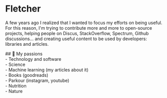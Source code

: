 # Fletcher
<p>A few years ago I realized that I wanted to focus my efforts on being useful. For this reason, I'm trying to contribute more and more to open-source projects, helping people on Discus, StackOverflow, Spectrum, Github discussions... and creating useful content to be used by developers: libraries and articles.</p>
##  🧡   My passions <br>
- Technology and software <br>
- Science <br>
- Machine learning (my articles about it) <br>
- Books (goodreads) <br>
- Parkour (instagram, youtube) <br>
- Nutrition <br>
- Nature <br>


